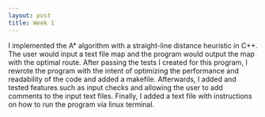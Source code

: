 ```yaml
---
layout: post
title: Week 1
---
```


I implemented the A* algorithm with a straight-line distance heuristic in C++. The user would input a text file map and the program would output the map with the optimal route. After passing the tests I created for this program, I rewrote the program with the intent of optimizing the performance and readability of the code and added a makefile. Afterwards, I added and tested features such as input checks and allowing the user to add comments to the input text files. Finally, I added a text file with instructions on how to run the program via linux terminal.
